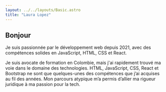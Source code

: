 ```yaml
---
layout: ../../layouts/Basic.astro
title: "Laura Lopez"
---
```

## Bonjour
Je suis passionnée par le développement web depuis 2021, avec des compétences solides en JavaScript, HTML, CSS et React. 

Je suis avocate de formation en Colombie, mais j'ai rapidement trouvé ma voie dans le domaine des technologies. HTML, JavaScript, CSS, React et Bootstrap ne sont que quelques-unes des compétences que j’ai acquises au fil des années. Mon parcours atypique m’a permis d’allier ma rigueur juridique à ma passion pour la tech.